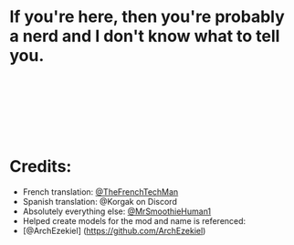 # If you're here, then you're probably a nerd and I don't know what to tell you.
<br />
<br />
<br />
<br />
<br />
<br />

# Credits:
- French translation: [@TheFrenchTechMan](https://github.com/TheFrenchTechMan)
- Spanish translation: @Korgak on Discord
- Absolutely everything else: [@MrSmoothieHuman1](https://github.com/MrSmoothieHuman1)
- Helped create models for the mod and name is referenced:
- [@ArchEzekiel]
(https://github.com/ArchEzekiel)
